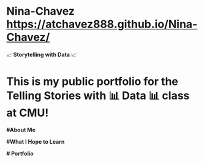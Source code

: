 # Nina-Chavez https://atchavez888.github.io/Nina-Chavez/
:chart_with_upwards_trend: **Storytelling with Data** :chart_with_upwards_trend:
# This is my public portfolio for the Telling Stories with :bar_chart: Data :bar_chart: class at CMU!

**#About Me**


**#What I Hope to Learn**


**# Portfolio**



